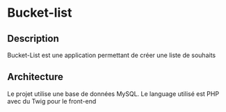 # Bucket-list

## Description

Bucket-List est une application permettant de créer une liste de souhaits

## Architecture

Le projet utilise une base de données MySQL. Le language utilisé est PHP avec du Twig pour le front-end

